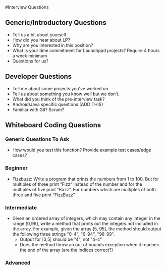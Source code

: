 #Interview Questions

## Generic/Introductory Questions
* Tell us a bit about yourself.
* How did you hear about LP?
* Why are you interested in this position?
* What is your time commitment for Launchpad projects? Require 4 hours a week minimum
* Questions for us?

## Developer Questions
* Tell me about some projects you've worked on
* Tell us about something you know well but we don’t.
* What did you think of the pre-interview task?
* Android/Java specific questions (ADD THIS)
* Familiar with Git? Scrum?

## Whiteboard Coding Questions

### Generic Questions To Ask
* How would you test this function? Provide example test cases/edge cases?

### Beginner
* Fizzbuzz: Write a program that prints the numbers from 1 to 100. But for multiples of three print “Fizz” instead of the number and for the multiples of five print “Buzz”. For numbers which are multiples of both three and five print “FizzBuzz”

### Intermediate
* Given an ordered array of integers, which may contain any integer in the range [0,99], write a method that prints out the integers not included in the array. For example, given the array [5, 95], the method should output the following three strings "0-4", "6-94", "96-99".
    * Output for [3,5] should be "4", not "4-4"
    * Does the method throw an out of bounds exception when it reaches the end of the array (are the indices correct?)

### Advanced

